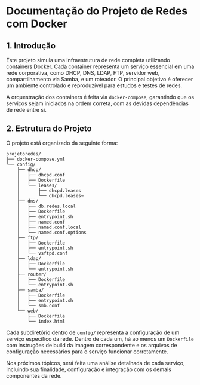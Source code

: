 # Documentação do Projeto de Redes com Docker

## 1. Introdução

Este projeto simula uma infraestrutura de rede completa utilizando containers Docker. Cada container representa um serviço essencial em uma rede corporativa, como DHCP, DNS, LDAP, FTP, servidor web, compartilhamento via Samba, e um roteador. O principal objetivo é oferecer um ambiente controlado e reproduzível para estudos e testes de redes.

A orquestração dos containers é feita via `docker-compose`, garantindo que os serviços sejam iniciados na ordem correta, com as devidas dependências de rede entre si.

## 2. Estrutura do Projeto

O projeto está organizado da seguinte forma:

```
projetoredes/
├── docker-compose.yml
└── config/
    ├── dhcp/
    │   ├── dhcpd.conf
    │   ├── Dockerfile
    │   └── leases/
    │       ├── dhcpd.leases
    │       └── dhcpd.leases~
    ├── dns/
    │   ├── db.redes.local
    │   ├── Dockerfile
    │   ├── entrypoint.sh
    │   ├── named.conf
    │   ├── named.conf.local
    │   └── named.conf.options
    ├── ftp/
    │   ├── Dockerfile
    │   ├── entrypoint.sh
    │   └── vsftpd.conf
    ├── ldap/
    │   ├── Dockerfile
    │   └── entrypoint.sh
    ├── router/
    │   ├── Dockerfile
    │   └── entrypoint.sh
    ├── samba/
    │   ├── Dockerfile
    │   ├── entrypoint.sh
    │   └── smb.conf
    └── web/
        ├── Dockerfile
        └── index.html
```

Cada subdiretório dentro de `config/` representa a configuração de um serviço específico da rede. Dentro de cada um, há ao menos um `Dockerfile` com instruções de build da imagem correspondente e os arquivos de configuração necessários para o serviço funcionar corretamente.

Nos próximos tópicos, será feita uma análise detalhada de cada serviço, incluindo sua finalidade, configuração e integração com os demais componentes da rede.
